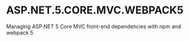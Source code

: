 # ASP.NET.5.CORE.MVC.WEBPACK5
Managing ASP.NET 5 Core MVC front-end dependencies with npm and webpack 5
